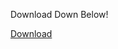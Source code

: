 


Download Down Below!










[Download](https://github.com/schoolvm/SchoolVirtualMachine/releases/download/1.4/SchoolVM.1.4.EXE)
